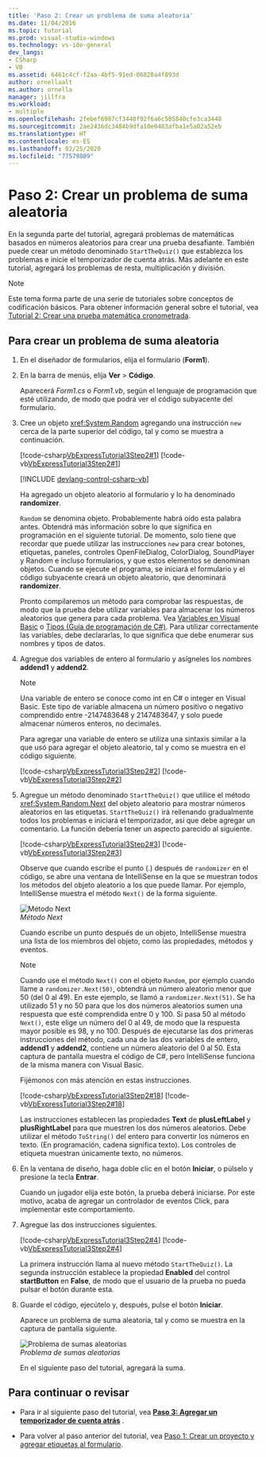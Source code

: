 ```yaml
---
title: 'Paso 2: Crear un problema de suma aleatoria'
ms.date: 11/04/2016
ms.topic: tutorial
ms.prod: visual-studio-windows
ms.technology: vs-ide-general
dev_langs:
- CSharp
- VB
ms.assetid: 6461c4cf-f2aa-4bf5-91ed-06820a4f893d
author: ornellaalt
ms.author: ornella
manager: jillfra
ms.workload:
- multiple
ms.openlocfilehash: 2febef6987cf3440f92f6a6c505840cfe3ca3448
ms.sourcegitcommit: 2ae2436dc3484b9dfa10e0483afba1e5a02a52eb
ms.translationtype: HT
ms.contentlocale: es-ES
ms.lasthandoff: 02/25/2020
ms.locfileid: "77579889"
---
```

# <a name="step-2-create-a-random-addition-problem"></a>Paso 2: Crear un problema de suma aleatoria

En la segunda parte del tutorial, agregará problemas de matemáticas basados en números aleatorios para crear una prueba desafiante. También puede crear un método denominado `StartTheQuiz()` que establezca los problemas e inicie el temporizador de cuenta atrás. Más adelante en este tutorial, agregará los problemas de resta, multiplicación y división.

> [!NOTE]
> Este tema forma parte de una serie de tutoriales sobre conceptos de codificación básicos. Para obtener información general sobre el tutorial, vea [Tutorial 2: Crear una prueba matemática cronometrada](../ide/tutorial-2-create-a-timed-math-quiz.md).

## <a name="to-create-a-random-addition-problem"></a>Para crear un problema de suma aleatoria

1. En el diseñador de formularios, elija el formulario (**Form1**).

2. En la barra de menús, elija **Ver** > **Código**.

     Aparecerá *Form1.cs* o *Form1.vb*, según el lenguaje de programación que esté utilizando, de modo que podrá ver el código subyacente del formulario.

3. Cree un objeto <xref:System.Random> agregando una instrucción `new` cerca de la parte superior del código, tal y como se muestra a continuación.

     [!code-csharp[VbExpressTutorial3Step2#1](../ide/codesnippet/CSharp/step-2-create-a-random-addition-problem_1.cs)]
     [!code-vb[VbExpressTutorial3Step2#1](../ide/codesnippet/VisualBasic/step-2-create-a-random-addition-problem_1.vb)]

     [!INCLUDE [devlang-control-csharp-vb](./includes/devlang-control-csharp-vb.md)]

     Ha agregado un objeto aleatorio al formulario y lo ha denominado **randomizer**.

     `Random` se denomina objeto. Probablemente habrá oído esta palabra antes. Obtendrá más información sobre lo que significa en programación en el siguiente tutorial. De momento, solo tiene que recordar que puede utilizar las instrucciones `new` para crear botones, etiquetas, paneles, controles OpenFileDialog, ColorDialog, SoundPlayer y Random e incluso formularios, y que estos elementos se denominan objetos. Cuando se ejecute el programa, se iniciará el formulario y el código subyacente creará un objeto aleatorio, que denominará **randomizer**.

     Pronto compilaremos un método para comprobar las respuestas, de modo que la prueba debe utilizar variables para almacenar los números aleatorios que genera para cada problema. Vea [Variables en Visual Basic](/dotnet/visual-basic/programming-guide/language-features/variables/index) o [Tipos (Guía de programación de C#)](/dotnet/csharp/programming-guide/types/index). Para utilizar correctamente las variables, debe declararlas, lo que significa que debe enumerar sus nombres y tipos de datos.

4. Agregue dos variables de entero al formulario y asígneles los nombres **addend1** y **addend2**.

    > [!NOTE]
    > Una variable de entero se conoce como int en C# o integer en Visual Basic. Este tipo de variable almacena un número positivo o negativo comprendido entre -2147483648 y 2147483647, y solo puede almacenar números enteros, no decimales.

     Para agregar una variable de entero se utiliza una sintaxis similar a la que usó para agregar el objeto aleatorio, tal y como se muestra en el código siguiente.

     [!code-csharp[VbExpressTutorial3Step2#2](../ide/codesnippet/CSharp/step-2-create-a-random-addition-problem_2.cs)]
     [!code-vb[VbExpressTutorial3Step2#2](../ide/codesnippet/VisualBasic/step-2-create-a-random-addition-problem_2.vb)]

5. Agregue un método denominado `StartTheQuiz()` que utilice el método <xref:System.Random.Next> del objeto aleatorio para mostrar números aleatorios en las etiquetas. `StartTheQuiz()` irá rellenando gradualmente todos los problemas e iniciará el temporizador, así que debe agregar un comentario. La función debería tener un aspecto parecido al siguiente.

     [!code-csharp[VbExpressTutorial3Step2#3](../ide/codesnippet/CSharp/step-2-create-a-random-addition-problem_3.cs)]
     [!code-vb[VbExpressTutorial3Step2#3](../ide/codesnippet/VisualBasic/step-2-create-a-random-addition-problem_3.vb)]

     Observe que cuando escribe el punto (.) después de `randomizer` en el código, se abre una ventana de IntelliSense en la que se muestran todos los métodos del objeto aleatorio a los que puede llamar. Por ejemplo, IntelliSense muestra el método `Next()` de la forma siguiente.

     ![Método Next](../ide/media/express_randomwhite.png)<br/>
*Método Next*

     Cuando escribe un punto después de un objeto, IntelliSense muestra una lista de los miembros del objeto, como las propiedades, métodos y eventos.

    > [!NOTE]
    > Cuando use el método `Next()` con el objeto `Random`, por ejemplo cuando llame a `randomizer.Next(50)`, obtendrá un número aleatorio menor que 50 (del 0 al 49). En este ejemplo, se llamó a `randomizer.Next(51)`. Se ha utilizado 51 y no 50 para que los dos números aleatorios sumen una respuesta que esté comprendida entre 0 y 100. Si pasa 50 al método `Next()`, este elige un número del 0 al 49, de modo que la respuesta mayor posible es 98, y no 100. Después de ejecutarse las dos primeras instrucciones del método, cada una de las dos variables de entero, **addend1** y **addend2**, contiene un número aleatorio del 0 al 50. Esta captura de pantalla muestra el código de C#, pero IntelliSense funciona de la misma manera con Visual Basic.

     Fijémonos con más atención en estas instrucciones.

     [!code-csharp[VbExpressTutorial3Step2#18](../ide/codesnippet/CSharp/step-2-create-a-random-addition-problem_4.cs)]
     [!code-vb[VbExpressTutorial3Step2#18](../ide/codesnippet/VisualBasic/step-2-create-a-random-addition-problem_4.vb)]

     Las instrucciones establecen las propiedades **Text** de **plusLeftLabel** y **plusRightLabel** para que muestren los dos números aleatorios. Debe utilizar el método `ToString()` del entero para convertir los números en texto. (En programación, cadena significa texto). Los controles de etiqueta muestran únicamente texto, no números.

6. En la ventana de diseño, haga doble clic en el botón **Iniciar**, o púlselo y presione la tecla **Entrar**.

     Cuando un jugador elija este botón, la prueba deberá iniciarse. Por este motivo, acaba de agregar un controlador de eventos Click, para implementar este comportamiento.

7. Agregue las dos instrucciones siguientes.

     [!code-csharp[VbExpressTutorial3Step2#4](../ide/codesnippet/CSharp/step-2-create-a-random-addition-problem_5.cs)]
     [!code-vb[VbExpressTutorial3Step2#4](../ide/codesnippet/VisualBasic/step-2-create-a-random-addition-problem_5.vb)]

     La primera instrucción llama al nuevo método `StartTheQuiz()`. La segunda instrucción establece la propiedad **Enabled** del control **startButton** en **False**, de modo que el usuario de la prueba no pueda pulsar el botón durante esta.

8. Guarde el código, ejecútelo y, después, pulse el botón **Iniciar**.

     Aparece un problema de suma aleatoria, tal y como se muestra en la captura de pantalla siguiente.

     ![Problema de sumas aleatorias](../ide/media/express_additionproblem.png)<br/>
*Problema de sumas aleatorias*

     En el siguiente paso del tutorial, agregará la suma.

## <a name="to-continue-or-review"></a>Para continuar o revisar

- Para ir al siguiente paso del tutorial, vea **[Paso 3: Agregar un temporizador de cuenta atrás](../ide/step-3-add-a-countdown-timer.md)** .

- Para volver al paso anterior del tutorial, vea [Paso 1: Crear un proyecto y agregar etiquetas al formulario](../ide/step-1-create-a-project-and-add-labels-to-your-form.md).
